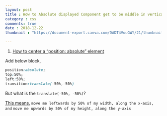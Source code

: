 ```yaml
---
layout: post
title : How to Absolute displayed Component get to be middle in vertical align?
category : css
comments: true
date : 2018-12-22
thumbnail : "https://document-export.canva.com/DADT4VouGWY/21/thumbnail/0001-1417000423.png"

---
```



1. [How to center a “position: absolute” element](https://stackoverflow.com/questions/8508275/how-to-center-a-position-absolute-element)

Add below block,

```css
position:absolute;
top:50%;
left:50%;
transition:translate(-50%,-50%)
```


But what is the `translate(-50%, -50%)`?

[This means](https://stackoverflow.com/questions/46184458/transform-translate-50-50/), 
`move me leftwards by 50% of my width, along the x-axis, and`
`move me upwards by 50% of my height, along the y-axis`

